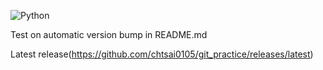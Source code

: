 ![Python](https://img.shields.io/badge/python-3.7_%7C_3.8_%7C_3.9_%7C_3.10_%7C_3.11_%7C_3.12-blue?logo=python)

Test on automatic version bump in README.md

Latest release(https://github.com/chtsai0105/git_practice/releases/latest)
